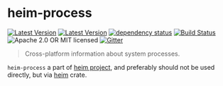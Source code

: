 # heim-process

[![Latest Version](https://img.shields.io/crates/v/heim-process.svg)](https://crates.io/crates/heim-process)
[![Latest Version](https://docs.rs/heim-process/badge.svg)](https://docs.rs/heim-process)
[![dependency status](https://deps.rs/crate/heim-process/0.0.3/status.svg)](https://deps.rs/crate/heim-process/0.0.3)
[![Build Status](https://dev.azure.com/heim-rs/heim/_apis/build/status/heim-rs.heim?branchName=master)](https://dev.azure.com/heim-rs/heim/_build/latest?definitionId=1&branchName=master)
![Apache 2.0 OR MIT licensed](https://img.shields.io/badge/license-Apache2.0%2FMIT-blue.svg)
[![Gitter](https://badges.gitter.im/heim-rs/heim.svg)](https://gitter.im/heim-rs/heim)

> Cross-platform information about system processes.

`heim-process` a part of [heim project](https://github.com/heim-rs),
and preferably should not be used directly,
but via [heim](https://crates.io/crates/heim) crate.
